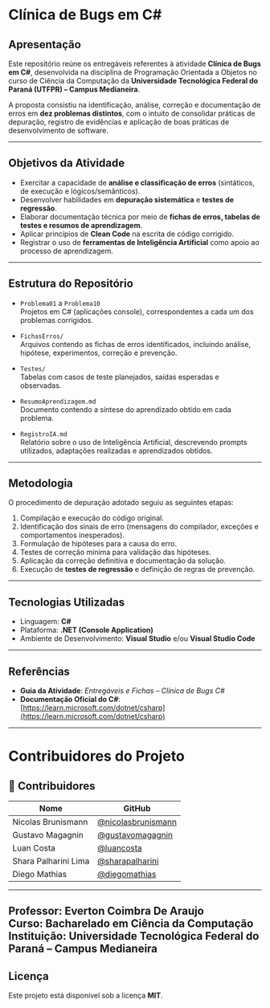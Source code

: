 # Clínica de Bugs em C#

## Apresentação
Este repositório reúne os entregáveis referentes à atividade **Clínica de Bugs em C#**, desenvolvida na disciplina de Programação Orientada a Objetos no curso de Ciência da Computação da **Universidade Tecnológica Federal do Paraná (UTFPR) – Campus Medianeira**.  

A proposta consistiu na identificação, análise, correção e documentação de erros em **dez problemas distintos**, com o intuito de consolidar práticas de depuração, registro de evidências e aplicação de boas práticas de desenvolvimento de software.

---

## Objetivos da Atividade
- Exercitar a capacidade de **análise e classificação de erros** (sintáticos, de execução e lógicos/semânticos).  
- Desenvolver habilidades em **depuração sistemática** e **testes de regressão**.  
- Elaborar documentação técnica por meio de **fichas de erros, tabelas de testes e resumos de aprendizagem**.  
- Aplicar princípios de **Clean Code** na escrita de código corrigido.  
- Registrar o uso de **ferramentas de Inteligência Artificial** como apoio ao processo de aprendizagem.  

---

## Estrutura do Repositório
- `Problema01` a `Problema10`  
  Projetos em C# (aplicações console), correspondentes a cada um dos problemas corrigidos.  

- `FichasErros/`  
  Arquivos contendo as fichas de erros identificados, incluindo análise, hipótese, experimentos, correção e prevenção.  

- `Testes/`  
  Tabelas com casos de teste planejados, saídas esperadas e observadas.  

- `ResumoAprendizagem.md`  
  Documento contendo a síntese do aprendizado obtido em cada problema.  

- `RegistroIA.md`  
  Relatório sobre o uso de Inteligência Artificial, descrevendo prompts utilizados, adaptações realizadas e aprendizados obtidos.  

---

## Metodologia
O procedimento de depuração adotado seguiu as seguintes etapas:  
1. Compilação e execução do código original.  
2. Identificação dos sinais de erro (mensagens do compilador, exceções e comportamentos inesperados).  
3. Formulação de hipóteses para a causa do erro.  
4. Testes de correção mínima para validação das hipóteses.  
5. Aplicação da correção definitiva e documentação da solução.  
6. Execução de **testes de regressão** e definição de regras de prevenção.  

---

## Tecnologias Utilizadas
- Linguagem: **C#**  
- Plataforma: **.NET (Console Application)**  
- Ambiente de Desenvolvimento: **Visual Studio** e/ou **Visual Studio Code**  

---

## Referências
- **Guia da Atividade**: *Entregáveis e Fichas – Clínica de Bugs C#*  
- **Documentação Oficial do C#**: [https://learn.microsoft.com/dotnet/csharp](https://learn.microsoft.com/dotnet/csharp)  

---

# Contribuidores do Projeto
## 👥 Contribuidores

| Nome                    | GitHub                                                     |
|-------------------------|------------------------------------------------------------|
| Nicolas Brunismann      | [@nicolasbrunismann](https://github.com/NicoDemosaS)       |
| Gustavo Magagnin        | [@gustavomagagnin](https://github.com/Magagnin)            |
| Luan Costa              | [@luancosta](https://github.com/iRasec)                    |
| Shara Palharini Lima    | [@sharapalharini](https://github.com/splhyy)               |
| Diego Mathias           | [@diegomathias](https://github.com/diegomathiasDD)         |

---

**Professor:** Everton Coimbra De Araujo  
**Curso:** Bacharelado em Ciência da Computação  
**Instituição:** Universidade Tecnológica Federal do Paraná – Campus Medianeira  
---

## Licença
Este projeto está disponível sob a licença **MIT**.
